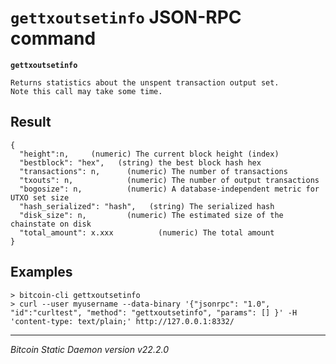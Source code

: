 `gettxoutsetinfo` JSON-RPC command
==================================

**`gettxoutsetinfo`**

```
Returns statistics about the unspent transaction output set.
Note this call may take some time.
```

Result
------

```
{
  "height":n,     (numeric) The current block height (index)
  "bestblock": "hex",   (string) the best block hash hex
  "transactions": n,      (numeric) The number of transactions
  "txouts": n,            (numeric) The number of output transactions
  "bogosize": n,          (numeric) A database-independent metric for UTXO set size
  "hash_serialized": "hash",   (string) The serialized hash
  "disk_size": n,         (numeric) The estimated size of the chainstate on disk
  "total_amount": x.xxx          (numeric) The total amount
}
```

Examples
--------

```
> bitcoin-cli gettxoutsetinfo
> curl --user myusername --data-binary '{"jsonrpc": "1.0", "id":"curltest", "method": "gettxoutsetinfo", "params": [] }' -H 'content-type: text/plain;' http://127.0.0.1:8332/
```

***

*Bitcoin Static Daemon version v22.2.0*
